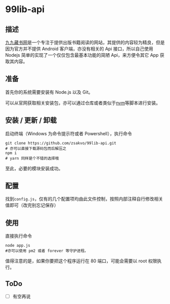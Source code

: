 # 99lib-api

## 描述

[九九藏书网](https://www.99lib.net "九九藏书网")是一个专注于提供出版书籍阅读的网站，其提供的内容较为精良，但是因为官方并不提供 Android 客户端，亦没有相关的 Api 接口，所以自己使用 Nodejs 简单的实现了一个仅仅包含最基本功能的简陋 Api，来方便令其它 App 获取其内容。

## 准备

首先你的系统需要安装有 Node.js 以及 Git。

可以从官网获取相关安装包，亦可以通过仓库或者类似于[nvm](https://github.com/creationix/nvm "nvm")等脚本进行安装。

## 安装 / 更新 / 卸载

启动终端（Windows 为命令提示符或者 Powershell），执行命令

```
git clone https://github.com/zsakvo/99lib-api.git
# 亦可以直接下载源码包而后解压之
npm i
# yarn 同样是个不错的选择哦
```

至此，必要的模块安装成功。

## 配置

找到`config.js`，仅有的几个配置项均由此文件控制，按照内部注释自行修改相关值即可（改完别忘记保存）

## 使用

直接执行命令

```
node app.js
#亦可以使用 pm2 或者 forever 等守护进程。
```

值得注意的是，如果你要把这个程序运行在 80 端口，可能会需要以 root 权限执行。

## ToDo

- [ ] 有空再说
